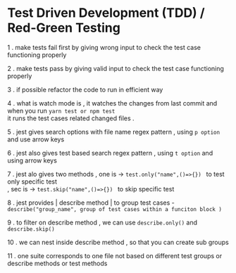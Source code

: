 # Test Driven Development (TDD) / Red-Green Testing 
1 . make tests fail first by giving wrong input to check the test case functioning properly </br>

2 . make tests pass by giving valid input to check the test case functioning properly </br>

3 . if possible refactor the code to run in efficient way  </br>

4 . what is watch mode is , it watches the changes from last commit and when you run ```yarn test or npm test``` </br> 
    it runs the test cases related changed files . </br>

5 . jest gives search options with file name regex pattern , using ``` p option ``` and use arrow keys </br>

6 . jest also gives test based search regex pattern , using ``` t option ``` and using arrow keys </br>

7 . jest alo gives two methods , one is -> ```test.only("name",()=>{}) ``` to test only specific test </br>
                               , sec is -> ```test.skip("name",()=>{}) ```  to skip specific test </br>

8 . jest provides | describe method | to group test cases - ```describe("group_name", group of test cases within a funciton block ) ```  </br> 

9 . to filter on describe method , we can use ```describe.only()``` and ```describe.skip()```</br>

10 . we can nest inside describe method , so that you can create sub groups </br> 

11 . one suite corresponds to one file not based on different test groups or describe methods or test methods </br>

